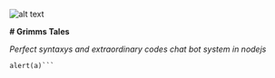 ![alt text](https://encrypted-tbn0.gstatic.com/images?q=tbn:ANd9GcQRyZzaibwL1thq03wI0_zJUelqdrTO2oX86ilI6MKtaXoBG2Yp)

**# Grimms  Tales**

*Perfect syntaxys and extraordinary codes
chat bot system in nodejs*
```var a = "asdfhg";
alert(a)```




